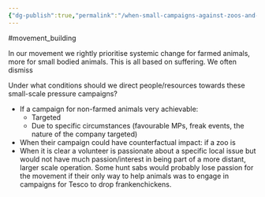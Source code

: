 ```yaml
---
{"dg-publish":true,"permalink":"/when-small-campaigns-against-zoos-and-animal-testing-labs-are-useful/","created":"2025-10-23T17:42:43.470+01:00","updated":"2025-10-23T18:06:08.670+01:00"}
---
```


#movement_building 

In our movement we rightly prioritise systemic change for farmed animals, more for small bodied animals. This is all based on suffering. We often dismiss 

Under what conditions should we direct people/resources towards these small-scale pressure campaigns?

- If a campaign for non-farmed animals very achievable:
	- Targeted
	- Due to specific circumstances (favourable MPs, freak events, the nature of the company targeted)
- When their campaign could have counterfactual impact: if a zoo is 
- When it is clear a volunteer is passionate about a specific local issue but would not have much passion/interest in being part of a more distant, larger scale operation. Some hunt sabs would probably lose passion for the movement if their only way to help animals was to engage in campaigns for Tesco to drop frankenchickens.
